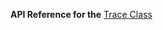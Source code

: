 
**API Reference for the** [Trace Class](https://docs.nativescript.org/api-reference/modules/_trace_.html)